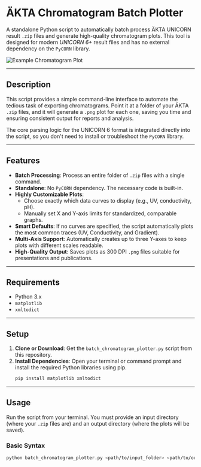 # ÄKTA Chromatogram Batch Plotter

A standalone Python script to automatically batch process ÄKTA UNICORN result `.zip` files and generate high-quality chromatogram plots. This tool is designed for modern *UNICORN 6+* result files and has no external dependency on the `PyCORN` library.

![Example Chromatogram Plot](sample.jpg)

---

## Description

This script provides a simple command-line interface to automate the tedious task of exporting chromatograms. Point it at a folder of your ÄKTA `.zip` files, and it will generate a `.png` plot for each one, saving you time and ensuring consistent output for reports and analysis.

The core parsing logic for the UNICORN 6 format is integrated directly into the script, so you don't need to install or troubleshoot the `PyCORN` library.

---

## Features

- **Batch Processing**: Process an entire folder of `.zip` files with a single command.
- **Standalone**: No `PyCORN` dependency. The necessary code is built-in.
- **Highly Customizable Plots**:
  - Choose exactly which data curves to display (e.g., UV, conductivity, pH).
  - Manually set X and Y-axis limits for standardized, comparable graphs.
- **Smart Defaults**: If no curves are specified, the script automatically plots the most common traces (UV, Conductivity, and Gradient).
- **Multi-Axis Support**: Automatically creates up to three Y-axes to keep plots with different scales readable.
- **High-Quality Output**: Saves plots as 300 DPI `.png` files suitable for presentations and publications.

---

## Requirements

- Python 3.x
- `matplotlib`
- `xmltodict`

---

## Setup

1.  **Clone or Download**: Get the `batch_chromatogram_plotter.py` script from this repository.
2.  **Install Dependencies**: Open your terminal or command prompt and install the required Python libraries using pip.
    ```bash
    pip install matplotlib xmltodict
    ```

---

## Usage

Run the script from your terminal. You must provide an input directory (where your `.zip` files are) and an output directory (where the plots will be saved).

### Basic Syntax

```bash
python batch_chromatogram_plotter.py <path/to/input_folder> <path/to/output_folder> [options]
